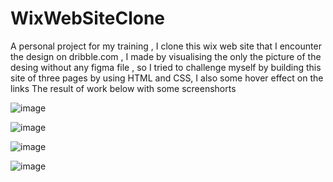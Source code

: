 # WixWebSiteClone
A personal project for my training , I clone this wix web site that I encounter the design on dribble.com ,
I made by visualising the only the picture of the desing without any figma file , so I tried to challenge myself by building this site of three pages 
by using HTML and CSS, I also some hover effect on the links  The result of work below with some screenshorts

![image](https://user-images.githubusercontent.com/78964639/216785892-4d325928-c503-41e1-9513-02aacee2e4ca.png)


![image](https://user-images.githubusercontent.com/78964639/216785921-f9955301-9620-4e59-8c19-7e66e4eb4ed4.png)

![image](https://user-images.githubusercontent.com/78964639/216785966-cc50e9cf-99a5-4603-a1f2-ebfc43bf91e4.png)


![image](https://user-images.githubusercontent.com/78964639/216786008-7d095b27-71a3-4284-8a8f-194bca367bde.png)
